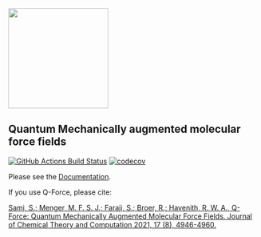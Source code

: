 <img src="https://i.imgur.com/jZG5MNO.jpg" height="200">

## **Q**uantum Mechanically augmented molecular **force** fields
[//]: # (Badges)
[![GitHub Actions Build Status](https://github.com/selimsami/qforce/workflows/CI/badge.svg)](https://github.com/selimsami/qforce/actions?query=workflow%3ACI)
[![codecov](https://codecov.io/gh/selimsami/qforce/branch/master/graph/badge.svg)](https://codecov.io/gh/selimsami/qforce/branch/master)

Please see the [Documentation](https://qforce.readthedocs.io/).



If you use Q-Force, please cite:


[Sami, S.; Menger, M. F. S. J.; Faraji, S.; Broer, R.; Havenith, R. W. A., Q-Force: Quantum Mechanically Augmented Molecular Force Fields. Journal of Chemical Theory and Computation 2021, 17 (8), 4946-4960.](https://pubs.acs.org/doi/10.1021/acs.jctc.1c00195)

